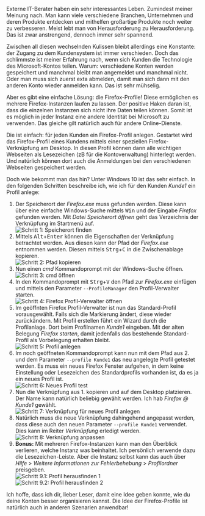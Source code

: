 Externe IT-Berater haben ein sehr interessantes Leben. Zumindest meiner Meinung nach. Man kann viele verschiedene Branchen, Unternehmen und deren Produkte entdecken und mithelfen großartige Produkte noch weiter zu verbesseren. Meist lebt man von Herausforderung zu Herausforderung. Das ist zwar anstrengend, dennoch immer sehr spannend.

Zwischen all diesen wechselnden Kulissen bleibt allerdings eine Konstante: der Zugang zu dem Kundensystem ist immer verschieden. Doch das schlimmste ist meiner Erfahrung nach, wenn sich Kunden die Technologie des Microsoft-Kontos teilen. Warum: verschiedene Konten werden gespeichert und manchmal bleibt man angemeldet und manchmal nicht. Oder man muss sich zuerst exta abmelden, damit man sich dann mit den anderen Konto wieder anmelden kann. Das ist sehr mühselig.

Aber es gibt eine einfache Lösung: die Firefox-Profile! Diese ermöglichen es mehrere Firefox-Instanzen laufen zu lassen. Der positive Haken daran ist, dass die einzelnen Instanzen sich nicht ihre Daten teilen können. Somit ist es möglich in jeder Instanz eine andere Identität bei Microsoft zu verwenden. Das gleiche gilt natürlich auch für andere Online-Dienste.

Die ist einfach: für jeden Kunden ein Firefox-Profil anlegen. Gestartet wird das Firefox-Profil eines Kundens mittels einer speziellen Firefox-Verknüpfung am Desktop. In diesen Profil können dann alle wichtigen Webseiten als Lesezeichen (zB für die Kontoverwaltung) hinterlegt werden. Und natürlich können dort auch die Anmeldungen bei den verschiedenen Webseiten gespeichert werden.

Doch wie bekommt man das hin? Unter Windows 10 ist das sehr einfach. In den folgenden Schritten beschreibe ich, wie ich für den Kunden _Kunde1_ ein Profil anlege:

1. Der Speicherort der _Firefox.exe_ muss gefunden werden. Diese kann über eine einfache Windows-Suche mittels <kbd>Win</kbd> und der Eingabe _Firefox_ gefunden werden. Mit _Datei Speicherort öffnen_ geht das Verzeichnis der Verknüpfung im Startmenü auf.<br>
![Schritt 1: Speicherort finden](2022-11-30-Firefox-Profile-fuer-externe-IT-Berater/Schritt_01.png)
2. Mittels <kbd>Alt</kbd>+<kbd>Enter</kbd> können die Eigenschaften der Verknüpfung betrachtet werden. Aus diesen kann der Pfad der _Firefox.exe_ entnommen werden. Diesen mittels <kbd>Strg</kbd>+<kbd>C</kbd> in die Zwischenablage kopieren.<br>
![Schritt 2: Pfad kopieren](2022-11-30-Firefox-Profile-fuer-externe-IT-Berater/Schritt_02.png)
3. Nun einen _cmd_ Kommandoprompt mit der Windows-Suche öffnen.<br>
![Schritt 3: _cmd_ öffnen](2022-11-30-Firefox-Profile-fuer-externe-IT-Berater/Schritt_03.png)
4. In den Kommandoprompt mit <kbd>Strg</kbd>+<kbd>V</kbd> den Pfad zur _Firefox.exe_ einfügen und mittels den Parameter `--ProfileManager` den Profil-Verwalter starten.<br>
![Schritt 4: Firefox Profil-Verwalter öffnen](2022-11-30-Firefox-Profile-fuer-externe-IT-Berater/Schritt_04.png)
5. Im geöffnten Firefox Profil-Verwalter ist nun das Standard-Profil vorausgewählt. Falls sich die Markierung ändert, diese wieder zurückändern. Mit Profil erstellen führt ein Wizard durch die Profilanlage. Dort beim Profilnamen _Kunde1_ eingeben. Mit der alten Belegung _Firefox starten_, damit jedenfalls das bestehende Standard-Profil als Vorbelegung erhalten bleibt.<br>
![Schritt 5: Profil anlegen](2022-11-30-Firefox-Profile-fuer-externe-IT-Berater/Schritt_05.png)
6. Im noch geöffneten Kommandoprompt kann nun mit dem Pfad aus 2. und dem Parameter `--profile Kunde1` das neu angelegte Profil getestet werden. Es muss ein neues Firefox Fenster aufgehen, in dem keine Einstellung oder Lesezeichen des Standardprofils vorhanden ist, da es ja ein neues Profil ist.<br>
![Schritt 6: Neues Profil test](2022-11-30-Firefox-Profile-fuer-externe-IT-Berater/Schritt_06.png)
7. Nun die Verknüpfung aus 1. kopieren und auf dem Desktop platzieren. Der Name kann natürlich beliebig gewählt werden. Ich hab _Firefox @ Kunde1_ gewählt.<br>
![Schritt 7: Verknüpfung für neues Profil anlegen](2022-11-30-Firefox-Profile-fuer-externe-IT-Berater/Schritt_07.png)
8. Natürlich muss die neue Verknüpfung dahingehend angepasst werden, dass diese auch den neuen Parameter `--profile Kunde1` verwendet. Dies kann im Reiter _Verknüpfung_ erledigt werden.<br>
![Schritt 8: Verknüpfung anpassen](2022-11-30-Firefox-Profile-fuer-externe-IT-Berater/Schritt_08.png)
9. **Bonus:** Mit mehreren Firefox-Instanzen kann man den Überblick verlieren, welche Instanz was beinhaltet. Ich persönlich verwende dazu die Lesezeichen-Leiste. Aber die Instanz selbst kann das auch über _Hilfe_ > _Weitere Informationen zur Fehlerbehebung_ > _Profilordner_ preisgeben.<br>
![Schritt 9.1: Profil herausfinden 1](2022-11-30-Firefox-Profile-fuer-externe-IT-Berater/Schritt_09.01.png)<br>
![Schritt 9.2: Profil herausfinden 2](2022-11-30-Firefox-Profile-fuer-externe-IT-Berater/Schritt_09.02.png)

Ich hoffe, dass ich dir, lieber Leser, damit eine Idee geben konnte, wie du deine Konten besser organisieren kannst. Die Idee der Firefox-Profile ist natürlich auch in anderen Szenarien anwendbar!